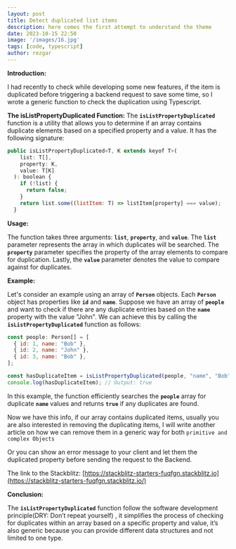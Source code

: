```yaml
---
layout: post
title: Detect duplicated list items 
description: here comes the first attempt to understand the theme
date: 2023-10-15 22:50
image: '/images/16.jpg'
tags: [code, typescript]
author: rezgar
---
```


**Introduction:**

I had recently to check while developing some new features, if the item is duplicated before triggering a backend request to save some time, so I wrote a generic function to check the duplication using Typescript.

**The isListPropertyDuplicated Function:**
The **`isListPropertyDuplicated`** function is a utility that allows you to determine if an array contains duplicate elements based on a specified property and a value. It has the following signature:

```jsx
public isListPropertyDuplicated<T, K extends keyof T>(
    list: T[],
    property: K,
    value: T[K]
  ): boolean {
    if (!list) {
      return false;
    }
    return list.some((listItem: T) => listItem[property] === value);
  }
```

**Usage:**

The function takes three arguments: **`list`**, **`property`**, and **`value`**. The **`list`** parameter represents the array in which duplicates will be searched. The **`property`** parameter specifies the property of the array elements to compare for duplication. Lastly, the **`value`** parameter denotes the value to compare against for duplicates.

**Example:**

Let's consider an example using an array of **`Person`** objects. Each **`Person`** object has properties like **`id`** and **`name`**. Suppose we have an array of **`people`** and want to check if there are any duplicate entries based on the **`name`** property with the value "John". We can achieve this by calling the **`isListPropertyDuplicated`** function as follows:

```jsx
const people: Person[] = [
  { id: 1, name: "Bob" },
  { id: 2, name: "John" },
  { id: 3, name: "Bob" },
];

const hasDuplicateItem = isListPropertyDuplicated(people, "name", "Bob");
console.log(hasDuplicateItem); // Output: true
```

In this example, the function efficiently searches the **`people`** array for duplicate **`name`** values and returns **`true`** if any duplicates are found.

Now we have this info, if our array contains duplicated items, usually you are also interested in removing the duplicating items, I will write another article on how we can remove them in a generic way for both `primitive and complex Objects`

Or you can show an error message to your client and let them the duplicated property before sending the request to the Backend.

The link to the Stackblitz: [https://stackblitz-starters-fuqfgn.stackblitz.io](https://stackblitz-starters-fuqfgn.stackblitz.io/)

**Conclusion:**

The **`isListPropertyDuplicated`** function follow the software development principle(DRY: Don’t repeat yourself) , it simplifies the process of checking for duplicates within an array based on a specific property and value, it’s also generic because you can provide different data structures and not limited to one type.
